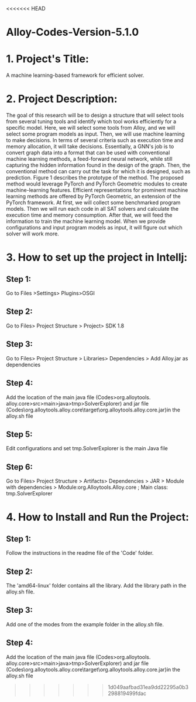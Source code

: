 <<<<<<< HEAD
# Alloy-Codes-Version-5.1.0
# 1. Project's Title:
A machine learning-based framework for efficient solver.
# 2. Project Description:
The goal of this research will be to design a structure that will select tools from several tuning tools and identify which tool works efficiently for a specific model. Here, we will select some tools from Alloy, and we will select some program models as input. Then, we will use machine learning to make decisions. In terms of several criteria such as execution time and memory allocation, it will take decisions. Essentially, a GNN's job is to convert graph data into a format that can be used with conventional machine learning methods, a feed-forward neural network, while still capturing the hidden information found in the design of the graph. Then, the conventional method can carry out the task for which it is designed, such as prediction. Figure 1 describes the prototype of the method. The proposed method would leverage PyTorch and PyTorch Geometric modules to create machine-learning features. Efficient representations for prominent machine learning methods are offered by PyTorch Geometric, an extension of the PyTorch framework. At first, we will collect some benchmarked program models. Then we will run each code in all SAT solvers and calculate the execution time and memory consumption. After that, we will feed the information to train the machine learning model. When we provide configurations and input program models as input, it will figure out which solver will work more.
# 3. How to set up the project in Intellj:
## Step 1: 
Go to Files >Settings> Plugins>OSGI
## Step 2: 
Go to Files> Project Structure > Project> SDK 1.8 
## Step 3: 
Go to Files> Project Structure > Libraries> Dependencies > Add Alloy.jar as dependencies
## Step 4:
Add the location of the main java file (Codes>org.alloytools. alloy.core>src>main>java>tmp>SolverExplorer) and jar file (Codes\org.alloytools.alloy.core\target\org.alloytools.alloy.core.jar)in the alloy.sh file
## Step 5:
Edit configurations and set tmp.SolverExplorer is the main Java  file
## Step 6:
Go to Files> Project Structure > Artifacts> Dependencies > JAR > Module with dependencies > Module:org.Alloytools.Alloy.core ; Main class: tmp.SolverExplorer
# 4. How to Install and Run the Project:
## Step 1: 
Follow the instructions in the readme file of the 'Code' folder.
## Step 2: 
The 'amd64-linux' folder contains all the library. Add the library path in the alloy.sh file.
## Step 3: 
Add one of the modes from the example folder in the alloy.sh file.
## Step 4:
Add the location of the main java file (Codes>org.alloytools. alloy.core>src>main>java>tmp>SolverExplorer) and jar file (Codes\org.alloytools.alloy.core\target\org.alloytools.alloy.core.jar)in the alloy.sh file
>>>>>>> 1d049aafbad31ea9dd22295a0b3298819499fdac
